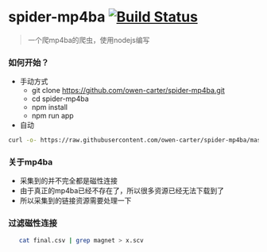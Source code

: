 # spider-mp4ba [![Build Status](https://www.travis-ci.org/owen-carter/spider-mp4ba.svg?branch=master)](https://www.travis-ci.org/owen-carter/spider-mp4ba)
> 一个爬mp4ba的爬虫，使用nodejs编写

### 如何开始？
- 手动方式
	- git clone https://github.com/owen-carter/spider-mp4ba.git
	- cd spider-mp4ba
	- npm install
	- npm run app
- 自动
```sh
curl -o- https://raw.githubusercontent.com/owen-carter/spider-mp4ba/master/start.sh | bash
```


### 关于mp4ba
- 采集到的并不完全都是磁性连接
- 由于真正的mp4ba已经不存在了，所以很多资源已经无法下载到了
- 所以采集到的链接资源需要处理一下


### 过滤磁性连接
```sh
   cat final.csv | grep magnet > x.scv
```






